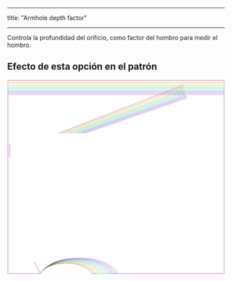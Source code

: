 - - -
title: "Armhole depth factor"
- - -

Controla la profundidad del orificio, como factor del hombro para medir el hombro.

## Efecto de esta opción en el patrón

![Esta imagen muestra el efecto de esta opción superponiendo varias variantes que tienen un valor diferente para esta opción](tamiko_armholedepthfactor_sample.svg "Effect of this option on the pattern")
